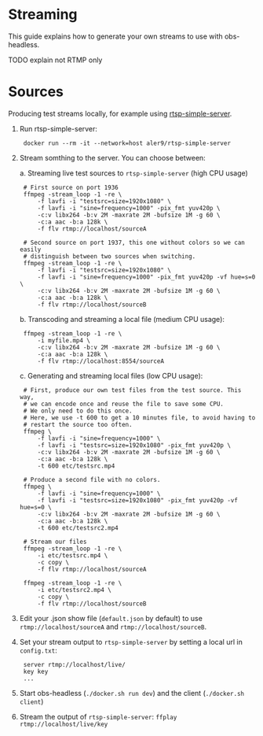 # Streaming

This guide explains how to generate your own streams to use with obs-headless.

TODO explain not RTMP only

# Sources

Producing test streams locally, for example using [rtsp-simple-server](https://github.com/aler9/rtsp-simple-server).

1. Run rtsp-simple-server:

		docker run --rm -it --network=host aler9/rtsp-simple-server

2. Stream somthing to the server. You can choose between:

	a. Streaming live test sources to `rtsp-simple-server` (high CPU usage)

		# First source on port 1936
		ffmpeg -stream_loop -1 -re \
			-f lavfi -i "testsrc=size=1920x1080" \
			-f lavfi -i "sine=frequency=1000" -pix_fmt yuv420p \
			-c:v libx264 -b:v 2M -maxrate 2M -bufsize 1M -g 60 \
			-c:a aac -b:a 128k \
			-f flv rtmp://localhost/sourceA

		# Second source on port 1937, this one without colors so we can easily
		# distinguish between two sources when switching.
		ffmpeg -stream_loop -1 -re \
			-f lavfi -i "testsrc=size=1920x1080" \
			-f lavfi -i "sine=frequency=1000" -pix_fmt yuv420p -vf hue=s=0 \
			-c:v libx264 -b:v 2M -maxrate 2M -bufsize 1M -g 60 \
			-c:a aac -b:a 128k \
			-f flv rtmp://localhost/sourceB

	b. Transcoding and streaming a local file (medium CPU usage):

		ffmpeg -stream_loop -1 -re \
			-i myfile.mp4 \
			-c:v libx264 -b:v 2M -maxrate 2M -bufsize 1M -g 60 \
			-c:a aac -b:a 128k \
			-f flv rtmp://localhost:8554/sourceA

	c. Generating and streaming local files (low CPU usage):

		# First, produce our own test files from the test source. This way,
		# we can encode once and reuse the file to save some CPU.
		# We only need to do this once.
		# Here, we use -t 600 to get a 10 minutes file, to avoid having to
		# restart the source too often.
		ffmpeg \
			-f lavfi -i "sine=frequency=1000" \
			-f lavfi -i "testsrc=size=1920x1080" -pix_fmt yuv420p \
			-c:v libx264 -b:v 2M -maxrate 2M -bufsize 1M -g 60 \
			-c:a aac -b:a 128k \
			-t 600 etc/testsrc.mp4

		# Produce a second file with no colors.
		ffmpeg \
			-f lavfi -i "sine=frequency=1000" \
			-f lavfi -i "testsrc=size=1920x1080" -pix_fmt yuv420p -vf hue=s=0 \
			-c:v libx264 -b:v 2M -maxrate 2M -bufsize 1M -g 60 \
			-c:a aac -b:a 128k \
			-t 600 etc/testsrc2.mp4

		# Stream our files
		ffmpeg -stream_loop -1 -re \
			-i etc/testsrc.mp4 \
			-c copy \
			-f flv rtmp://localhost/sourceA

		ffmpeg -stream_loop -1 -re \
			-i etc/testsrc2.mp4 \
			-c copy \
			-f flv rtmp://localhost/sourceB

3. Edit your .json show file (`default.json` by default) to use `rtmp://localhost/sourceA` and `rtmp://localhost/sourceB`.

4. Set your stream output to `rtsp-simple-server` by setting a local url in `config.txt`:

		server rtmp://localhost/live/
		key key
		...

5. Start obs-headless (`./docker.sh run dev`) and the client (`./docker.sh client`)

6. Stream the output of `rtsp-simple-server`: `ffplay rtmp://localhost/live/key`